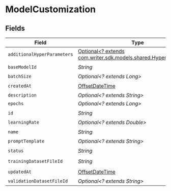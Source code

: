 # ModelCustomization


## Fields

| Field                                                                                                      | Type                                                                                                       | Required                                                                                                   | Description                                                                                                |
| ---------------------------------------------------------------------------------------------------------- | ---------------------------------------------------------------------------------------------------------- | ---------------------------------------------------------------------------------------------------------- | ---------------------------------------------------------------------------------------------------------- |
| `additionalHyperParameters`                                                                                | [Optional<? extends com.writer.sdk.models.shared.HyperParameters>](../../models/shared/HyperParameters.md) | :heavy_minus_sign:                                                                                         | N/A                                                                                                        |
| `baseModelId`                                                                                              | *String*                                                                                                   | :heavy_check_mark:                                                                                         | N/A                                                                                                        |
| `batchSize`                                                                                                | *Optional<? extends Long>*                                                                                 | :heavy_minus_sign:                                                                                         | N/A                                                                                                        |
| `createdAt`                                                                                                | [OffsetDateTime](https://docs.oracle.com/javase/8/docs/api/java/time/OffsetDateTime.html)                  | :heavy_check_mark:                                                                                         | N/A                                                                                                        |
| `description`                                                                                              | *Optional<? extends String>*                                                                               | :heavy_minus_sign:                                                                                         | N/A                                                                                                        |
| `epochs`                                                                                                   | *Optional<? extends Long>*                                                                                 | :heavy_minus_sign:                                                                                         | N/A                                                                                                        |
| `id`                                                                                                       | *String*                                                                                                   | :heavy_check_mark:                                                                                         | N/A                                                                                                        |
| `learningRate`                                                                                             | *Optional<? extends Double>*                                                                               | :heavy_minus_sign:                                                                                         | N/A                                                                                                        |
| `name`                                                                                                     | *String*                                                                                                   | :heavy_check_mark:                                                                                         | N/A                                                                                                        |
| `promptTemplate`                                                                                           | *Optional<? extends String>*                                                                               | :heavy_minus_sign:                                                                                         | N/A                                                                                                        |
| `status`                                                                                                   | *String*                                                                                                   | :heavy_check_mark:                                                                                         | N/A                                                                                                        |
| `trainingDatasetFileId`                                                                                    | *String*                                                                                                   | :heavy_check_mark:                                                                                         | N/A                                                                                                        |
| `updatedAt`                                                                                                | [OffsetDateTime](https://docs.oracle.com/javase/8/docs/api/java/time/OffsetDateTime.html)                  | :heavy_check_mark:                                                                                         | N/A                                                                                                        |
| `validationDatasetFileId`                                                                                  | *Optional<? extends String>*                                                                               | :heavy_minus_sign:                                                                                         | N/A                                                                                                        |
